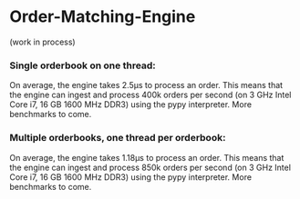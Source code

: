 # Order-Matching-Engine
(work in process)
### Single orderbook on one thread:
On average, the engine takes 2.5μs to process an order. This means that the engine can ingest and process 400k orders per second (on 3 GHz Intel Core i7, 16 GB 1600 MHz DDR3) using the pypy interpreter. More benchmarks to come.

### Multiple orderbooks, one thread per orderbook:
On average, the engine takes 1.18μs to process an order. This means that the engine can ingest and process 850k orders per second (on 3 GHz Intel Core i7, 16 GB 1600 MHz DDR3) using the pypy interpreter. More benchmarks to come.

